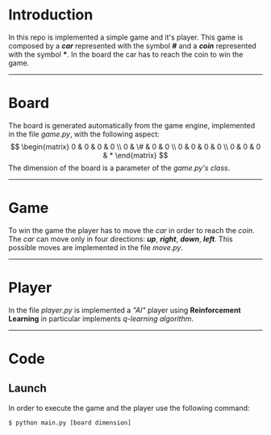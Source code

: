 # Introduction

In this repo is implemented a simple game and it's player. This game is composed by a ___car___ represented with the symbol __#__ and a ___coin___ represented with the symbol __*__. In the board the car has to reach the coin to win the game.

---

# Board

The board is generated automatically from the game engine, implemented in the file $game.py$, with the following aspect:
$$
\begin{matrix}
0 & 0 & 0 & 0 \\
0 & \# & 0 & 0 \\
0 & 0 & 0 & 0 \\
0 & 0 & 0 & *
\end{matrix}
$$
The dimension of the board is a parameter of the $game.py$_'s_ _class_.

---

# Game

To win the game the player has to move the _car_ in order to reach the _coin_. The _car_ can move only in four directions: ___up___, ___right___, ___down___, ___left___. This possible moves are implemented in the file $move.py$.

---

# Player

In the file $player.py$ is implemented a _"AI"_ player using __Reinforcement Learning__ in particular implements _q-learning_ _algorithm_.

---

# Code

## Launch

In order to execute the game and the player use the following command:

```shell
$ python main.py [board dimension]
```